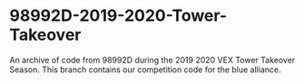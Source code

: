 # 98992D-2019-2020-Tower-Takeover
An archive of code from 98992D during the 2019 2020 VEX Tower Takeover Season.
This branch contains our competition code for the blue alliance.